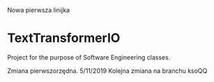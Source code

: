 Nowa pierwsza linijka
# TextTransformerIO
Project for the purpose of Software Engineering classes.

Zmiana pierwszorzędna.
5/11/2019
Kolejna zmiana na branchu ksoQQ
